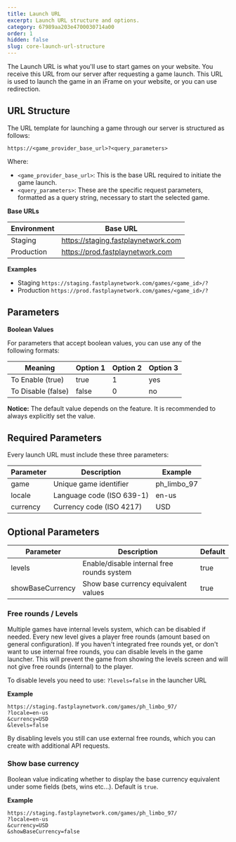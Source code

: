 ```yaml
---
title: Launch URL
excerpt: Launch URL structure and options.
category: 67989aa203e4700030714a00
order: 1
hidden: false
slug: core-launch-url-structure
---
```


The Launch URL is what you'll use to start games on your website. You receive this URL from our server after requesting a game launch. This URL is used to launch the game in an iFrame on your website, or you can use redirection.

## URL Structure

The URL template for launching a game through our server is structured as follows:

```
https://<game_provider_base_url>?<query_parameters>
```

Where:

- `<game_provider_base_url>`: This is the base URL required to initiate the game launch.
- `<query_parameters>`: These are the specific request parameters, formatted as a query string, necessary to start the selected game.

**Base URLs**

| Environment | Base URL                            |
| ----------- | ----------------------------------- |
| Staging     | https://staging.fastplaynetwork.com |
| Production  | https://prod.fastplaynetwork.com    |

**Examples**

- Staging `https://staging.fastplaynetwork.com/games/<game_id>/?`
- Production `https://prod.fastplaynetwork.com/games/<game_id>/?`

## Parameters

**Boolean Values**

For parameters that accept boolean values, you can use any of the following formats:

| Meaning            | Option 1 | Option 2 | Option 3 |
| ------------------ | -------- | -------- | -------- |
| To Enable (true)   | true     | 1        | yes      |
| To Disable (false) | false    | 0        | no       |

**Notice:** The default value depends on the feature. It is recommended to always explicitly set the value.

## Required Parameters

Every launch URL must include these three parameters:

| Parameter | Description               | Example     |
| --------- | ------------------------- | ----------- |
| game      | Unique game identifier    | ph_limbo_97 |
| locale    | Language code (ISO 639-1) | en-us       |
| currency  | Currency code (ISO 4217)  | USD         |

## Optional Parameters

| Parameter        | Description                                | Default |
| ---------------- | ------------------------------------------ | ------- |
| levels           | Enable/disable internal free rounds system | true    |
| showBaseCurrency | Show base currency equivalent values       | true    |

### Free rounds / Levels

Multiple games have internal levels system, which can be disabled if needed. Every new level gives a player free rounds (amount based on general configuration).
If you haven't integrated free rounds yet, or don't want to use internal free rounds, you can disable levels in the game launcher. This will prevent the game from showing the levels screen and will not give free rounds (internal) to the player.

To disable levels you need to use: `?levels=false` in the launcher URL

**Example**

```
https://staging.fastplaynetwork.com/games/ph_limbo_97/
?locale=en-us
&currency=USD
&levels=false
```

By disabling levels you still can use external free rounds, which you can create with additional API requests.

### Show base currency

Boolean value indicating whether to display the base currency equivalent under some fields (bets, wins etc...). Default is `true`.

**Example**

```
https://staging.fastplaynetwork.com/games/ph_limbo_97/
?locale=en-us
&currency=USD
&showBaseCurrency=false
```
